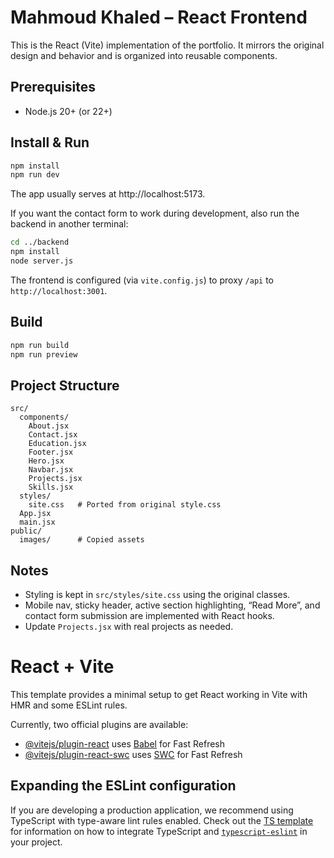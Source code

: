 # Mahmoud Khaled – React Frontend

This is the React (Vite) implementation of the portfolio. It mirrors the original design and behavior and is organized into reusable components.

## Prerequisites

- Node.js 20+ (or 22+)

## Install & Run

```bash
npm install
npm run dev
```

The app usually serves at http://localhost:5173.

If you want the contact form to work during development, also run the backend in another terminal:

```bash
cd ../backend
npm install
node server.js
```

The frontend is configured (via `vite.config.js`) to proxy `/api` to `http://localhost:3001`.

## Build

```bash
npm run build
npm run preview
```

## Project Structure

```
src/
  components/
    About.jsx
    Contact.jsx
    Education.jsx
    Footer.jsx
    Hero.jsx
    Navbar.jsx
    Projects.jsx
    Skills.jsx
  styles/
    site.css   # Ported from original style.css
  App.jsx
  main.jsx
public/
  images/      # Copied assets
```

## Notes

- Styling is kept in `src/styles/site.css` using the original classes.
- Mobile nav, sticky header, active section highlighting, “Read More”, and contact form submission are implemented with React hooks.
- Update `Projects.jsx` with real projects as needed.

# React + Vite

This template provides a minimal setup to get React working in Vite with HMR and some ESLint rules.

Currently, two official plugins are available:

- [@vitejs/plugin-react](https://github.com/vitejs/vite-plugin-react/blob/main/packages/plugin-react) uses [Babel](https://babeljs.io/) for Fast Refresh
- [@vitejs/plugin-react-swc](https://github.com/vitejs/vite-plugin-react/blob/main/packages/plugin-react-swc) uses [SWC](https://swc.rs/) for Fast Refresh

## Expanding the ESLint configuration

If you are developing a production application, we recommend using TypeScript with type-aware lint rules enabled. Check out the [TS template](https://github.com/vitejs/vite/tree/main/packages/create-vite/template-react-ts) for information on how to integrate TypeScript and [`typescript-eslint`](https://typescript-eslint.io) in your project.
